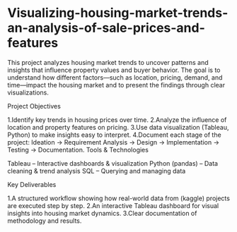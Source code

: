 # Visualizing-housing-market-trends-an-analysis-of-sale-prices-and-features
This project analyzes housing market trends to uncover patterns and insights that influence property values and buyer behavior. The goal is to understand how different factors—such as location, pricing, demand, and time—impact the housing market and to present the findings through clear visualizations.

Project Objectives

1.Identify key trends in housing prices over time.
2.Analyze the influence of location and property features on pricing.
3.Use data visualization (Tableau, Python) to make insights easy to interpret.
4.Document each stage of the project: Ideation → Requirement Analysis → Design → Implementation → Testing → Documentation.
Tools & Technologies

Tableau – Interactive dashboards & visualization Python (pandas) – Data cleaning & trend analysis SQL – Querying and managing data

Key Deliverables

1.A structured workflow showing how real-world data from (kaggle) projects are executed step by step.
2.An interactive Tableau dashboard for visual insights into housing market dynamics.
3.Clear documentation of methodology and results.
